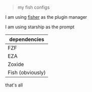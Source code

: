 > my fish configs

I am using [fisher](https://github.com/jorgebucaran/fisher) as the plugin manager

I am using starship as the prompt

| dependencies |
| ------------- |
| FZF |
| EZA |
| Zoxide |
| Fish (obviously)|


that's all




